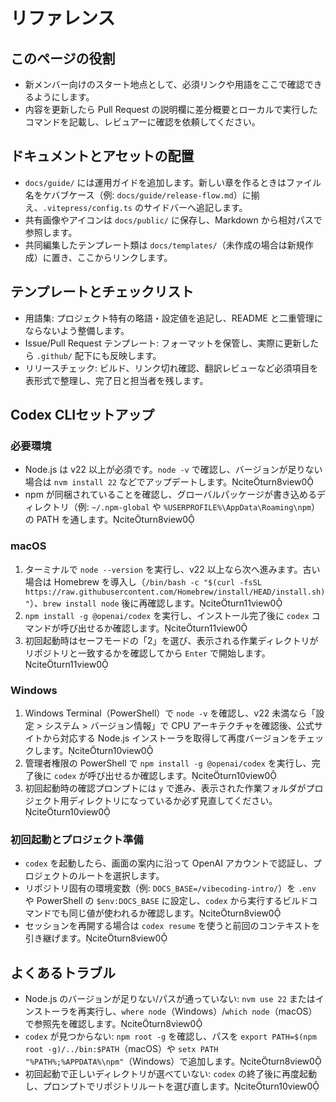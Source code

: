 # リファレンス

## このページの役割
- 新メンバー向けのスタート地点として、必須リンクや用語をここで確認できるようにします。
- 内容を更新したら Pull Request の説明欄に差分概要とローカルで実行したコマンドを記載し、レビュアーに確認を依頼してください。

## ドキュメントとアセットの配置
- `docs/guide/` には運用ガイドを追加します。新しい章を作るときはファイル名をケバブケース（例: `docs/guide/release-flow.md`）に揃え、`.vitepress/config.ts` のサイドバーへ追記します。
- 共有画像やアイコンは `docs/public/` に保存し、Markdown から相対パスで参照します。
- 共同編集したテンプレート類は `docs/templates/`（未作成の場合は新規作成）に置き、ここからリンクします。

## テンプレートとチェックリスト
- 用語集: プロジェクト特有の略語・設定値を追記し、README と二重管理にならないよう整備します。
- Issue/Pull Request テンプレート: フォーマットを保管し、実際に更新したら `.github/` 配下にも反映します。
- リリースチェック: ビルド、リンク切れ確認、翻訳レビューなど必須項目を表形式で整理し、完了日と担当者を残します。

## Codex CLIセットアップ

### 必要環境
- Node.js は v22 以上が必須です。`node -v` で確認し、バージョンが足りない場合は `nvm install 22` などでアップデートします。citeturn8view0
- npm が同梱されていることを確認し、グローバルパッケージが書き込めるディレクトリ（例: `~/.npm-global` や `%USERPROFILE%\AppData\Roaming\npm`）の PATH を通します。citeturn8view0

### macOS
1. ターミナルで `node --version` を実行し、v22 以上なら次へ進みます。古い場合は Homebrew を導入し（`/bin/bash -c "$(curl -fsSL https://raw.githubusercontent.com/Homebrew/install/HEAD/install.sh)"`）、`brew install node` 後に再確認します。citeturn11view0
2. `npm install -g @openai/codex` を実行し、インストール完了後に `codex` コマンドが呼び出せるか確認します。citeturn11view0
3. 初回起動時はセーフモードの「2」を選び、表示される作業ディレクトリがリポジトリと一致するかを確認してから `Enter` で開始します。citeturn11view0

### Windows
1. Windows Terminal（PowerShell）で `node -v` を確認し、v22 未満なら「設定 > システム > バージョン情報」で CPU アーキテクチャを確認後、公式サイトから対応する Node.js インストーラを取得して再度バージョンをチェックします。citeturn10view0
2. 管理者権限の PowerShell で `npm install -g @openai/codex` を実行し、完了後に `codex` が呼び出せるか確認します。citeturn10view0
3. 初回起動時の確認プロンプトには `y` で進み、表示された作業フォルダがプロジェクト用ディレクトリになっているか必ず見直してください。citeturn10view0

### 初回起動とプロジェクト準備
- `codex` を起動したら、画面の案内に沿って OpenAI アカウントで認証し、プロジェクトのルートを選択します。
- リポジトリ固有の環境変数（例: `DOCS_BASE=/vibecoding-intro/`）を `.env` や PowerShell の `$env:DOCS_BASE` に設定し、`codex` から実行するビルドコマンドでも同じ値が使われるか確認します。citeturn8view0
- セッションを再開する場合は `codex resume` を使うと前回のコンテキストを引き継げます。citeturn8view0

## よくあるトラブル
- Node.js のバージョンが足りない/パスが通っていない: `nvm use 22` またはインストーラを再実行し、`where node`（Windows）/`which node`（macOS）で参照先を確認します。citeturn8view0
- `codex` が見つからない: `npm root -g` を確認し、パスを `export PATH=$(npm root -g)/../bin:$PATH`（macOS）や `setx PATH "%PATH%;%APPDATA%\npm"`（Windows）で追加します。citeturn8view0
- 初回起動で正しいディレクトリが選べていない: `codex` の終了後に再度起動し、プロンプトでリポジトリルートを選び直します。citeturn10view0

